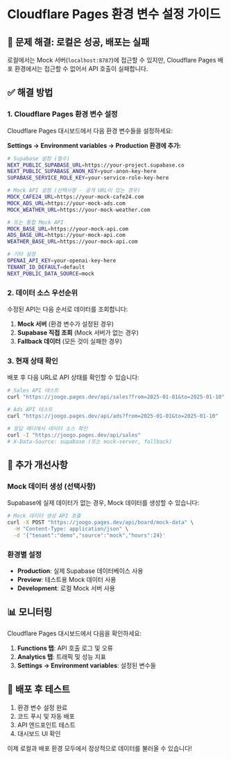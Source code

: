 # Cloudflare Pages 환경 변수 설정 가이드

## 🚨 문제 해결: 로컬은 성공, 배포는 실패

로컬에서는 Mock 서버(`localhost:8787`)에 접근할 수 있지만, Cloudflare Pages 배포 환경에서는 접근할 수 없어서 API 호출이 실패합니다.

## ✅ 해결 방법

### 1. Cloudflare Pages 환경 변수 설정

Cloudflare Pages 대시보드에서 다음 환경 변수들을 설정하세요:

**Settings → Environment variables → Production 환경에 추가:**

```bash
# Supabase 설정 (필수)
NEXT_PUBLIC_SUPABASE_URL=https://your-project.supabase.co
NEXT_PUBLIC_SUPABASE_ANON_KEY=your-anon-key-here
SUPABASE_SERVICE_ROLE_KEY=your-service-role-key-here

# Mock API 설정 (선택사항 - 공개 URL이 있는 경우)
MOCK_CAFE24_URL=https://your-mock-cafe24.com
MOCK_ADS_URL=https://your-mock-ads.com
MOCK_WEATHER_URL=https://your-mock-weather.com

# 또는 통합 Mock API
MOCK_BASE_URL=https://your-mock-api.com
ADS_BASE_URL=https://your-mock-api.com
WEATHER_BASE_URL=https://your-mock-api.com

# 기타 설정
OPENAI_API_KEY=your-openai-key-here
TENANT_ID_DEFAULT=default
NEXT_PUBLIC_DATA_SOURCE=mock
```

### 2. 데이터 소스 우선순위

수정된 API는 다음 순서로 데이터를 조회합니다:

1. **Mock 서버** (환경 변수가 설정된 경우)
2. **Supabase 직접 조회** (Mock 서버가 없는 경우)
3. **Fallback 데이터** (모든 것이 실패한 경우)

### 3. 현재 상태 확인

배포 후 다음 URL로 API 상태를 확인할 수 있습니다:

```bash
# Sales API 테스트
curl "https://joogo.pages.dev/api/sales?from=2025-01-01&to=2025-01-10"

# Ads API 테스트  
curl "https://joogo.pages.dev/api/ads?from=2025-01-01&to=2025-01-10"

# 응답 헤더에서 데이터 소스 확인
curl -I "https://joogo.pages.dev/api/sales"
# X-Data-Source: supabase (또는 mock-server, fallback)
```

## 🔧 추가 개선사항

### Mock 데이터 생성 (선택사항)

Supabase에 실제 데이터가 없는 경우, Mock 데이터를 생성할 수 있습니다:

```bash
# Mock 데이터 생성 API 호출
curl -X POST "https://joogo.pages.dev/api/board/mock-data" \
  -H "Content-Type: application/json" \
  -d '{"tenant":"demo","source":"mock","hours":24}'
```

### 환경별 설정

- **Production**: 실제 Supabase 데이터베이스 사용
- **Preview**: 테스트용 Mock 데이터 사용
- **Development**: 로컬 Mock 서버 사용

## 📊 모니터링

Cloudflare Pages 대시보드에서 다음을 확인하세요:

1. **Functions 탭**: API 호출 로그 및 오류
2. **Analytics 탭**: 트래픽 및 성능 지표
3. **Settings → Environment variables**: 설정된 변수들

## 🚀 배포 후 테스트

1. 환경 변수 설정 완료
2. 코드 푸시 및 자동 배포
3. API 엔드포인트 테스트
4. 대시보드 UI 확인

이제 로컬과 배포 환경 모두에서 정상적으로 데이터를 불러올 수 있습니다!
